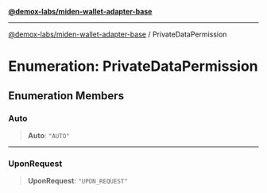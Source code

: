 [**@demox-labs/miden-wallet-adapter-base**](../README.md)

***

[@demox-labs/miden-wallet-adapter-base](../README.md) / PrivateDataPermission

# Enumeration: PrivateDataPermission

## Enumeration Members

### Auto

> **Auto**: `"AUTO"`

***

### UponRequest

> **UponRequest**: `"UPON_REQUEST"`
